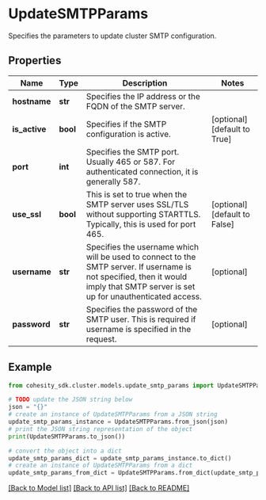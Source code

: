 # UpdateSMTPParams

Specifies the parameters to update cluster SMTP configuration.

## Properties

Name | Type | Description | Notes
------------ | ------------- | ------------- | -------------
**hostname** | **str** | Specifies the IP address or the FQDN of the SMTP server. | 
**is_active** | **bool** | Specifies if the SMTP configuration is active. | [optional] [default to True]
**port** | **int** | Specifies the SMTP port. Usually 465 or 587. For authenticated connection, it is generally 587. | 
**use_ssl** | **bool** | This is set to true when the SMTP server uses SSL/TLS without supporting STARTTLS. Typically, this is used for port 465. | [optional] [default to False]
**username** | **str** | Specifies the username which will be used to connect to the SMTP server. If username is not specified, then it would imply that SMTP server is set up for unauthenticated access. | [optional] 
**password** | **str** | Specifies the password of the SMTP user. This is required if username is specified in the request. | [optional] 

## Example

```python
from cohesity_sdk.cluster.models.update_smtp_params import UpdateSMTPParams

# TODO update the JSON string below
json = "{}"
# create an instance of UpdateSMTPParams from a JSON string
update_smtp_params_instance = UpdateSMTPParams.from_json(json)
# print the JSON string representation of the object
print(UpdateSMTPParams.to_json())

# convert the object into a dict
update_smtp_params_dict = update_smtp_params_instance.to_dict()
# create an instance of UpdateSMTPParams from a dict
update_smtp_params_from_dict = UpdateSMTPParams.from_dict(update_smtp_params_dict)
```
[[Back to Model list]](../README.md#documentation-for-models) [[Back to API list]](../README.md#documentation-for-api-endpoints) [[Back to README]](../README.md)


